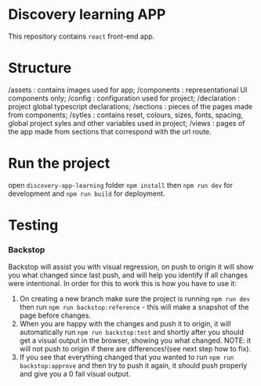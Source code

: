 # Discovery learning APP
This repository contains `react` front-end app.

# Structure
/assets : contains images used for app;
/components  : representational UI components only;
/config :  configuration used for project;
/declaration : project global typescript declarations;
/sections : pieces of the pages made from components;
/sytles : contains reset, colours, sizes, fonts, spacing, global project syles and other variables used in project;
/views : pages of the app made from sections that correspond with the url route.

# Run the project
open `discovery-app-learning` folder `npm install` then `npm run dev` for development and `npm run build` for deployment.

# Testing
### Backstop
Backstop will assist you with visual regression, on push to origin it will show you what changed since last push, and will help you identify if all changes were intentional. In order for this to work this is how you have to use it:
1. On creating a new branch make sure the project is running `npm run dev` then run `npm run backstop:reference` - this will make a snapshot of the page before changes.
2. When you are happy with the changes and push it to origin, it will automatically run `npm run backstop:test` and shortly after you should get a visual output in the browser, showing you what changed. NOTE: it will not push to origin if there are differences!(see next step how to fix).
3. If you see that everything changed that you wanted to run `npm run backstop:approve` and then try to push it again, it should push properly and give you a 0 fail visual output.
